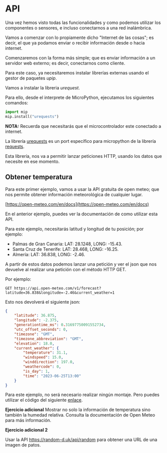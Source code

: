 # API

Una vez hemos visto todas las funcionalidades y como podemos utilizar los componentes o sensores, e incluso conectarnos a una red inalámbrica.

Vamos a comenzar con lo propiamente dicho "Internet de las cosas"; es decir, el que ya podamos enviar o recibir información desde o hacia internet.

Comenzaremos con la forma más simple; que es enviar información a un servidor web externo; es decir, conectarnos como cliente.

Para este caso, ya necesitaremos instalar librerías externas usando el gestor de paquetes _upip_.

Vamos a instalar la libreria _urequest_.

Para ello, desde el interprete de MicroPython, ejecutamos los siguientes comandos:

```python
import mip
mip.install("urequests")
```

**NOTA:** Recuerda que necesitarás que el microcontrolador este conectado a internet.

La librería [urequests](https://pypi.org/project/urequests/) es un port específico para micropython de la librería [requests](https://pypi.org/project/requests/).

Esta librería, nos va a permitir lanzar peticiones HTTP, usando los datos que necesite en ese momento.

## Obtener temperatura 

Para este primer ejemplo, vamos a usar la API gratuita de open meteo; que nos permite obtener información meteorológica de cualquier lugar.

[https://open-meteo.com/en/docs](https://open-meteo.com/en/docs)

En el anterior ejemplo, puedes ver la documentación de como utilizar esta API.

Para este ejemplo, necesitarás latitud y longitud de tu posición; por ejemplo:

* Palmas de Gran Canaria: LAT: 28.1248, LONG: -15.43.
* Santa Cruz de Tenerife: LAT: 28.468, LONG: -16.25.
* Almería: LAT: 36.838, LONG: -2.46.

A partir de estos datos podemos lanzar una petición y ver el json que nos devuelve al realizar una petición con el método HTTP GET.

Por ejemplo:

```
GET https://api.open-meteo.com/v1/forecast?latitude=36.838&longitude=-2.46&current_weather=1
```

Esto nos devolverá el siguiente json:

```json
{
    "latitude": 36.875,
    "longitude": -2.375,
    "generationtime_ms": 0.31697750091552734,
    "utc_offset_seconds": 0,
    "timezone": "GMT",
    "timezone_abbreviation": "GMT",
    "elevation": 18.0,
    "current_weather": {
        "temperature": 31.1,
        "windspeed": 15.0,
        "winddirection": 197.0,
        "weathercode": 0,
        "is_day": 1,
        "time": "2023-06-25T13:00"
    }
}
```

Para este ejemplo, no será necesario realizar ningún montaje. Pero puedes utilizar el código del siguiente [enlace](B05_API/main.py).

**Ejercicio adicional**
Mostrar no solo la información de temperatura sino también la humedad relativa. Consulta la documentación de Open Meteo para más información.

**Ejercicio adicional 2**

Usar la API https://random-d.uk/api/random para obtener una URL de una imagen de patos.
